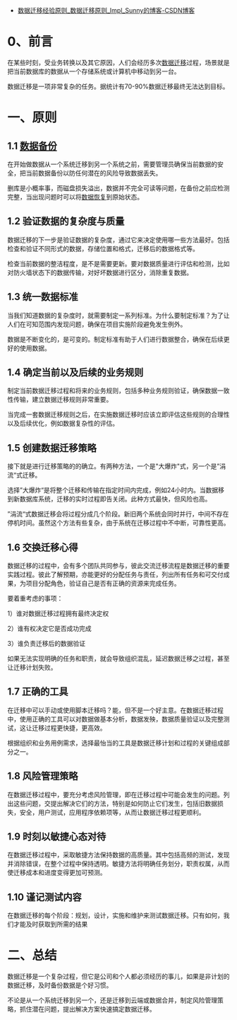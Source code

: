 - [数据迁移经验原则_数据迁移原则_Impl_Sunny的博客-CSDN博客](https://blog.csdn.net/u011487470/article/details/123345325)

# 0、前言

在某些时刻，受业务转换以及其它原因，人们会经历多次[数据迁移](https://so.csdn.net/so/search?q=数据迁移&spm=1001.2101.3001.7020)过程，场景就是把当前数据库的数据从一个存储系统或计算机中移动到另一台。

数据迁移是一项非常复杂的任务。据统计有70-90%数据迁移最终无法达到目标。

# 一、原则

## 1.1 [数据备份](https://so.csdn.net/so/search?q=数据备份&spm=1001.2101.3001.7020)

在开始做数据从一个系统迁移到另一个系统之前，需要管理员确保当前数据的安全，把当前数据备份以防任何潜在的风险导致数据丢失。

删库是小概率事，而磁盘损失溢出，数据并不完全可读等问题，在备份之前应检测完整，当出现问题时可以将[数据恢复](https://so.csdn.net/so/search?q=数据恢复&spm=1001.2101.3001.7020)到原始状态。

## 1.2 验证数据的复杂度与质量

数据迁移的下一步是验证数据的复杂度，通过它来决定使用哪一些方法最好。包括检查和验证不同形式的数据，存储位置和格式，迁移后的数据格式等。

检查当前数据的整洁程度，是不是需要更新。要对数据质量进行评估和检测，比如对防火墙状态下的数据传输，对好坏数据进行区分，消除重复数据。

## 1.3 统一数据标准

当我们知道数据的复杂度时，就需要制定一系列标准。为什么要制定标准？为了让人们在可知范围内发现问题，确保在项目实施阶段避免发生例外。

数据是不断变化的，是可变的。制定标准有助于人们进行数据整合，确保在后续更好的使用数据。

## 1.4 确定当前以及后续的业务规则

制定当前数据迁移过程和将来的业务规则，包括多种业务规则验证，确保数据一致性传输，建立数据迁移规则非常重要。

当完成一套数据迁移规则之后，在实施数据迁移时应该立即评估这些规则的合理性以及后续优化，例如数据复杂性的评估。

## 1.5 创建数据迁移策略

接下就是进行迁移策略的的确立。有两种方法，一个是"大爆炸"式，另一个是”涓流“式迁移。

选择”大爆炸“是将整个迁移和传输在指定时间内完成，例如24小时内。当数据移到新数据库系统，迁移的实时过程即告关闭。此种方式最快，但风险也高。

”涓流“式数据迁移会将过程分成几个阶段。新旧两个系统会同时并行，中间不存在停机时间。虽然这个方法有些复杂，由于系统在迁移过程中不中断，可靠性更高。

## **1.6 交换迁移心得**

数据迁移的过程中，会有多个团队共同参与，彼此交流迁移流程是数据迁移的重要实践过程。彼此了解预期，亦能更好的分配任务与责任，列出所有任务和可交付成果，为项目分配角色，验证自己是否有正确的资源来完成任务。

要着重考虑的事项：

1）谁对数据迁移过程拥有最终决定权

2）谁有权决定它是否成功完成

3）谁负责迁移后的数据验证

如果无法实现明确的任务和职责，就会导致组织混乱，延迟数据迁移之过程，甚至让迁移计划失败。

## **1.7 正确的工具**

在迁移中可以手动或使用脚本迁移吗？能，但不是一个好主意。在数据迁移过程中，使用正确的工具可以对数据做基本分析，数据发殃，数据质量验证以及完整测试，这让迁移过程更快捷，更高效。

根据组织和业务用例需求，选择最怡当的工具是数据迁移计划和过程的关键组成部分之一。

## **1.8 风险管理策略** 

在数据迁移过程中，要充分考虑风险管理，即在迁移过程中可能会发生的问题。列出这些问题，交提出解决它们的方法，特别是如何防止它们发生，包括旧数据损失，安全，用户测试，应用程序依赖项等，从而让数据迁移过程更顺利。

## 1.9 **时刻以敏捷心态对待**

在数据迁移过程中，采取敏捷方法保持数据的高质量。其中包括高频的测试，发现并消除错误，在整个过程中保持透明。敏捷方法将明确任务划分，职责权属，从而使迁移成本和进度变得更加可预测。

## **1.10 谨记测试内容**

在数据迁移的每个阶段：规划，设计，实施和维护来测试数据迁移。只有如何，我们才能及时获取到所需的结果



# 二、总结

数据迁移是一个复杂过程，但它是公司和个人都必须经历的事儿，如果是非计划的数据迁移，及时备份数据是个好习惯。

不论是从一个系统迁移到另一个，还是迁移到云端或数据合并，制定风险管理策略，抓住潜在问题，提出解决方案快速搞定数据迁移。